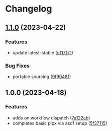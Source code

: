 # Changelog

## [1.1.0](https://github.com/yozachar/asdf-pipx/compare/v1.0.0...v1.1.0) (2023-04-22)


### Features

* update latest-stable ([df17171](https://github.com/yozachar/asdf-pipx/commit/df17171a5d23a4b66a5a7740f49d14d027063977))


### Bug Fixes

* portable sourcing ([9f90481](https://github.com/yozachar/asdf-pipx/commit/9f904815c9979a319b48e8256918a55963d436ea))

## 1.0.0 (2023-04-18)


### Features

* adds on workflow dispatch ([7a122ab](https://github.com/yozachar/asdf-pipx/commit/7a122abe5c15b92ec5980aa3f9c28f59344367cb))
* completes basic pipx via asdf setup ([5f37115](https://github.com/yozachar/asdf-pipx/commit/5f37115fdb0567af4ac6cd4e0d893a5acc8a8db8))
